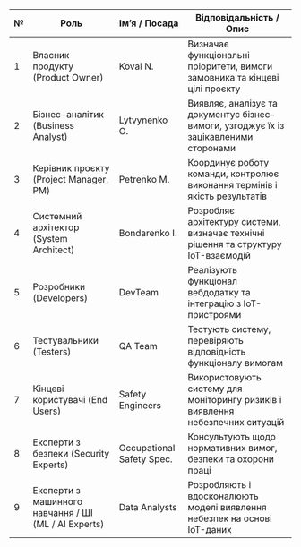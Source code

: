 | № | Роль                                                     | Ім’я / Посада                 | Відповідальність / Опис                                                               |
| - | -------------------------------------------------------- | ----------------------------- | ------------------------------------------------------------------------------------- |
| 1 | Власник продукту (Product Owner)                     | Koval N.                  | Визначає функціональні пріоритети, вимоги замовника та кінцеві цілі проєкту           |
| 2 | Бізнес-аналітик (Business Analyst)                   | Lytvynenko O.             | Виявляє, аналізує та документує бізнес-вимоги, узгоджує їх із зацікавленими сторонами |
| 3 | Керівник проєкту (Project Manager, PM)               | Petrenko M.               | Координує роботу команди, контролює виконання термінів і якість результатів           |
| 4 | Системний архітектор (System Architect)              | Bondarenko I.             | Розробляє архітектуру системи, визначає технічні рішення та структуру IoT-взаємодій   |
| 5 | Розробники (Developers)                              | DevTeam                   | Реалізують функціонал вебдодатку та інтеграцію з IoT-пристроями                       |
| 6 | Тестувальники (Testers)                              | QA Team                   | Тестують систему, перевіряють відповідність функціоналу вимогам                       |
| 7 | Кінцеві користувачі (End Users)                      | Safety Engineers          | Використовують систему для моніторингу ризиків і виявлення небезпечних ситуацій       |
| 8 | Експерти з безпеки (Security Experts)                | Occupational Safety Spec. | Консультують щодо нормативних вимог, безпеки та охорони праці                         |
| 9 | Експерти з машинного навчання / ШІ (ML / AI Experts) | Data Analysts             | Розробляють і вдосконалюють моделі виявлення небезпек на основі IoT-даних             |
